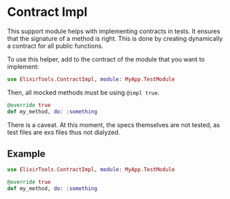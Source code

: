 # Contract Impl

This support module helps with implementing contracts in tests. It ensures that the signature of
a method is right. This is done by creating dynamically a contract for all public functions.

To use this helper, add to the contract of the module that you want to implement:

```elixir
use ElixirTools.ContractImpl, module: MyApp.TestModule
```

Then, all mocked methods must be using `@impl true`.

```elixir
@override true
def my_method, do: :something
```

There is a caveat. At this moment, the specs themselves are not tested, as test files are exs
files thus not dialyzed.

## Example

```elixir
use ElixirTools.ContractImpl, module: MyApp.TestModule

@override true
def my_method, do: :something
```
